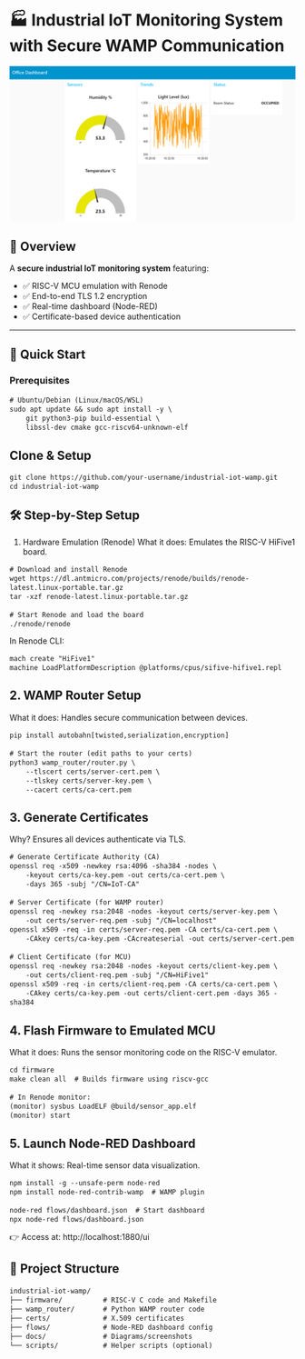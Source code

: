# 🏭 Industrial IoT Monitoring System with Secure WAMP Communication

![Dashboard](./dashboard.png)


## 📌 Overview
A **secure industrial IoT monitoring system** featuring:
- ✅ RISC-V MCU emulation with Renode
- ✅ End-to-end TLS 1.2 encryption
- ✅ Real-time dashboard (Node-RED)
- ✅ Certificate-based device authentication

---

## 🚀 Quick Start
### Prerequisites
```
# Ubuntu/Debian (Linux/macOS/WSL)
sudo apt update && sudo apt install -y \
    git python3-pip build-essential \
    libssl-dev cmake gcc-riscv64-unknown-elf
```

## Clone & Setup
```
git clone https://github.com/your-username/industrial-iot-wamp.git
cd industrial-iot-wamp
```

## 🛠️ Step-by-Step Setup
1. Hardware Emulation (Renode)
What it does: Emulates the RISC-V HiFive1 board.
```
# Download and install Renode
wget https://dl.antmicro.com/projects/renode/builds/renode-latest.linux-portable.tar.gz
tar -xzf renode-latest.linux-portable.tar.gz

# Start Renode and load the board
./renode/renode
```

In Renode CLI:

```
mach create "HiFive1"
machine LoadPlatformDescription @platforms/cpus/sifive-hifive1.repl
```

## 2. WAMP Router Setup

What it does: Handles secure communication between devices.

```
pip install autobahn[twisted,serialization,encryption]

# Start the router (edit paths to your certs)
python3 wamp_router/router.py \
    --tlscert certs/server-cert.pem \
    --tlskey certs/server-key.pem \
    --cacert certs/ca-cert.pem
```

## 3. Generate Certificates

Why? Ensures all devices authenticate via TLS.
```
# Generate Certificate Authority (CA)
openssl req -x509 -newkey rsa:4096 -sha384 -nodes \
    -keyout certs/ca-key.pem -out certs/ca-cert.pem \
    -days 365 -subj "/CN=IoT-CA"

# Server Certificate (for WAMP router)
openssl req -newkey rsa:2048 -nodes -keyout certs/server-key.pem \
    -out certs/server-req.pem -subj "/CN=localhost"
openssl x509 -req -in certs/server-req.pem -CA certs/ca-cert.pem \
    -CAkey certs/ca-key.pem -CAcreateserial -out certs/server-cert.pem

# Client Certificate (for MCU)
openssl req -newkey rsa:2048 -nodes -keyout certs/client-key.pem \
    -out certs/client-req.pem -subj "/CN=HiFive1"
openssl x509 -req -in certs/client-req.pem -CA certs/ca-cert.pem \
    -CAkey certs/ca-key.pem -out certs/client-cert.pem -days 365 -sha384
```

## 4. Flash Firmware to Emulated MCU
What it does: Runs the sensor monitoring code on the RISC-V emulator.

```
cd firmware
make clean all  # Builds firmware using riscv-gcc

# In Renode monitor:
(monitor) sysbus LoadELF @build/sensor_app.elf
(monitor) start
```

## 5. Launch Node-RED Dashboard

What it shows: Real-time sensor data visualization.

```
npm install -g --unsafe-perm node-red
npm install node-red-contrib-wamp  # WAMP plugin

node-red flows/dashboard.json  # Start dashboard
npx node-red flows/dashboard.json
```
👉 Access at: http://localhost:1880/ui

## 📂 Project Structure
```
industrial-iot-wamp/
├── firmware/          # RISC-V C code and Makefile
├── wamp_router/       # Python WAMP router code
├── certs/             # X.509 certificates
├── flows/             # Node-RED dashboard config
├── docs/              # Diagrams/screenshots
└── scripts/           # Helper scripts (optional)
```
